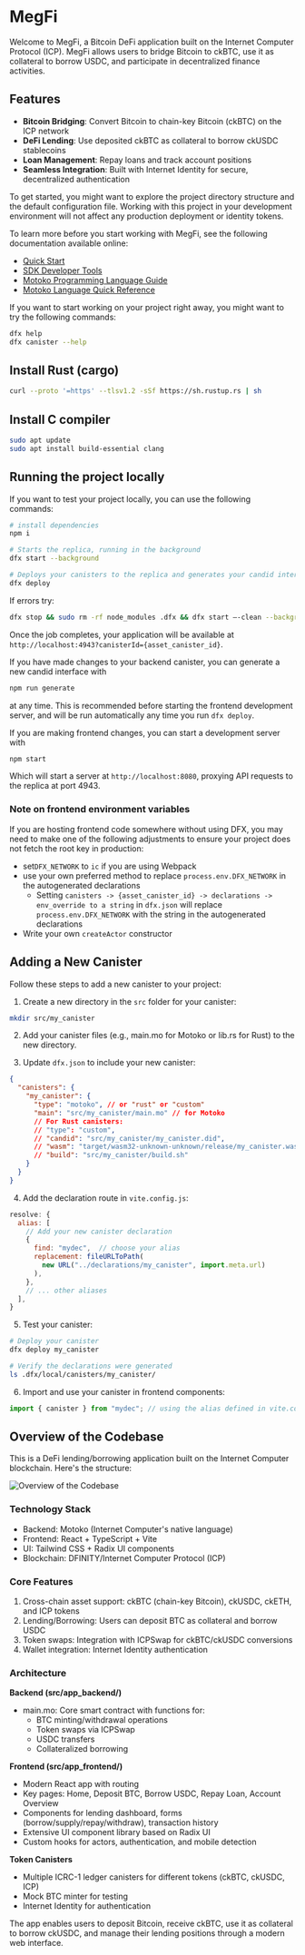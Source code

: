 # MegFi

Welcome to MegFi, a Bitcoin DeFi application built on the Internet Computer Protocol (ICP). MegFi allows users to bridge Bitcoin to ckBTC, use it as collateral to borrow USDC, and participate in decentralized finance activities.

## Features

- **Bitcoin Bridging**: Convert Bitcoin to chain-key Bitcoin (ckBTC) on the ICP network
- **DeFi Lending**: Use deposited ckBTC as collateral to borrow ckUSDC stablecoins
- **Loan Management**: Repay loans and track account positions
- **Seamless Integration**: Built with Internet Identity for secure, decentralized authentication

To get started, you might want to explore the project directory structure and the default configuration file. Working with this project in your development environment will not affect any production deployment or identity tokens.

To learn more before you start working with MegFi, see the following documentation available online:

- [Quick Start](https://internetcomputer.org/docs/current/developer-docs/setup/deploy-locally)
- [SDK Developer Tools](https://internetcomputer.org/docs/current/developer-docs/setup/install)
- [Motoko Programming Language Guide](https://internetcomputer.org/docs/current/motoko/main/motoko)
- [Motoko Language Quick Reference](https://internetcomputer.org/docs/current/motoko/main/language-manual)

If you want to start working on your project right away, you might want to try the following commands:

```bash
dfx help
dfx canister --help
```

## Install Rust (cargo)

```bash
curl --proto '=https' --tlsv1.2 -sSf https://sh.rustup.rs | sh
```

## Install C compiler

```bash
sudo apt update
sudo apt install build-essential clang
```

## Running the project locally

If you want to test your project locally, you can use the following commands:

```bash
# install dependencies
npm i

# Starts the replica, running in the background
dfx start --background

# Deploys your canisters to the replica and generates your candid interface
dfx deploy
```

If errors try:

```bash
dfx stop && sudo rm -rf node_modules .dfx && dfx start —-clean --background && dfx deploy
```

Once the job completes, your application will be available at `http://localhost:4943?canisterId={asset_canister_id}`.

If you have made changes to your backend canister, you can generate a new candid interface with

```bash
npm run generate
```

at any time. This is recommended before starting the frontend development server, and will be run automatically any time you run `dfx deploy`.

If you are making frontend changes, you can start a development server with

```bash
npm start
```

Which will start a server at `http://localhost:8080`, proxying API requests to the replica at port 4943.

### Note on frontend environment variables

If you are hosting frontend code somewhere without using DFX, you may need to make one of the following adjustments to ensure your project does not fetch the root key in production:

- set`DFX_NETWORK` to `ic` if you are using Webpack
- use your own preferred method to replace `process.env.DFX_NETWORK` in the autogenerated declarations
  - Setting `canisters -> {asset_canister_id} -> declarations -> env_override to a string` in `dfx.json` will replace `process.env.DFX_NETWORK` with the string in the autogenerated declarations
- Write your own `createActor` constructor

## Adding a New Canister

Follow these steps to add a new canister to your project:

1. Create a new directory in the `src` folder for your canister:

```bash
mkdir src/my_canister
```

2. Add your canister files (e.g., main.mo for Motoko or lib.rs for Rust) to the new directory.

3. Update `dfx.json` to include your new canister:

```json
{
  "canisters": {
    "my_canister": {
      "type": "motoko", // or "rust" or "custom"
      "main": "src/my_canister/main.mo" // for Motoko
      // For Rust canisters:
      // "type": "custom",
      // "candid": "src/my_canister/my_canister.did",
      // "wasm": "target/wasm32-unknown-unknown/release/my_canister.wasm",
      // "build": "src/my_canister/build.sh"
    }
  }
}
```

4. Add the declaration route in `vite.config.js`:

```javascript
resolve: {
  alias: [
    // Add your new canister declaration
    {
      find: "mydec",  // choose your alias
      replacement: fileURLToPath(
        new URL("../declarations/my_canister", import.meta.url)
      ),
    },
    // ... other aliases
  ],
}
```

5. Test your canister:

```bash
# Deploy your canister
dfx deploy my_canister

# Verify the declarations were generated
ls .dfx/local/canisters/my_canister/
```

6. Import and use your canister in frontend components:

```javascript
import { canister } from "mydec"; // using the alias defined in vite.config.js
```

## Overview of the Codebase

This is a DeFi lending/borrowing application built on the Internet Computer blockchain. Here's the structure:

![Overview of the Codebase](public/mefioverview.png)

### Technology Stack

- Backend: Motoko (Internet Computer's native language)
- Frontend: React + TypeScript + Vite
- UI: Tailwind CSS + Radix UI components
- Blockchain: DFINITY/Internet Computer Protocol (ICP)

### Core Features

1. Cross-chain asset support: ckBTC (chain-key Bitcoin), ckUSDC, ckETH, and ICP tokens
2. Lending/Borrowing: Users can deposit BTC as collateral and borrow USDC
3. Token swaps: Integration with ICPSwap for ckBTC/ckUSDC conversions
4. Wallet integration: Internet Identity authentication

### Architecture

**Backend (src/app_backend/)**

- main.mo: Core smart contract with functions for:
  - BTC minting/withdrawal operations
  - Token swaps via ICPSwap
  - USDC transfers
  - Collateralized borrowing

**Frontend (src/app_frontend/)**

- Modern React app with routing
- Key pages: Home, Deposit BTC, Borrow USDC, Repay Loan, Account Overview
- Components for lending dashboard, forms (borrow/supply/repay/withdraw), transaction history
- Extensive UI component library based on Radix UI
- Custom hooks for actors, authentication, and mobile detection

**Token Canisters**

- Multiple ICRC-1 ledger canisters for different tokens (ckBTC, ckUSDC, ICP)
- Mock BTC minter for testing
- Internet Identity for authentication

The app enables users to deposit Bitcoin, receive ckBTC, use it as collateral to borrow ckUSDC, and manage their lending positions through a modern web interface.
